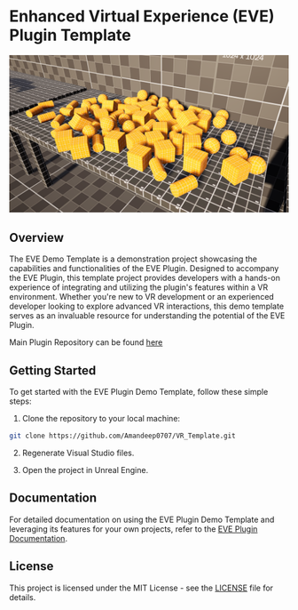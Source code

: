  # Enhanced Virtual Experience (EVE) Plugin Template

![Preview](Splash.png)

## Overview
The EVE Demo Template is a demonstration project showcasing the capabilities and functionalities of the EVE Plugin. Designed to accompany the EVE Plugin, this template project provides developers with a hands-on experience of integrating and utilizing the plugin's features within a VR environment. Whether you're new to VR development or an experienced developer looking to explore advanced VR interactions, this demo template serves as an invaluable resource for understanding the potential of the EVE Plugin.

Main Plugin Repository can be found [here](https://github.com/TanishSingla/Enhanced-Virtual-Experience-Plugin-EVE-)

## Getting Started
To get started with the EVE Plugin Demo Template, follow these simple steps:

1. Clone the repository to your local machine:
```bash
git clone https://github.com/Amandeep0707/VR_Template.git
```
2. Regenerate Visual Studio files.

3. Open the project in Unreal Engine.

## Documentation
For detailed documentation on using the EVE Plugin Demo Template and leveraging its features for your own projects, refer to the [EVE Plugin Documentation](https://docs.google.com/document/d/1YUKypYo-mNWKONceBwLo9VeZOQVTERbOSpwB3DJOyus/edit?usp=sharing).

## License
This project is licensed under the MIT License - see the [LICENSE](LICENSE) file for details.
